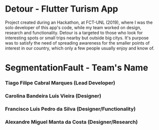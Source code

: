 # Detour - Flutter Turism App

Project created during an Hackathon, at FCT-UNL (2019), where I was the solo developer of this app's code, while my team worked on design, research and functionality. Detour is a targeted to those who look for interesting spots or small trips nearby but outside big citys. It's purpose was to satisfy the need of spreading awareness for the smaller points of interest in our country, which only a few people usually enjoy and know of.

# SegmentationFault - Team's Name
### Tiago Filipe Cabral Marques (Lead Developer)
### Carolina Bandeira Luís Vieira (Designer)
### Francisco Luís Pedro da Silva (Designer/Functionality) 
### Alexandre Miguel Manta da Costa (Designer/Research)
